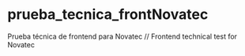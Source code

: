 # prueba_tecnica_frontNovatec
Prueba técnica de frontend para Novatec // Frontend technical test for Novatec
